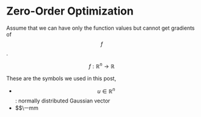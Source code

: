 # Zero-Order Optimization

Assume that we can have only the function values but cannot get gradients of $$f$$.

$$
f : \mathbb{R}^n \rightarrow \mathbb{R}
$$

These are the symbols we used in this post,&#x20;

* $$u\in \mathbb{R}^n$$: normally distributed Gaussian vector&#x20;
* \$$\ㅡmm


